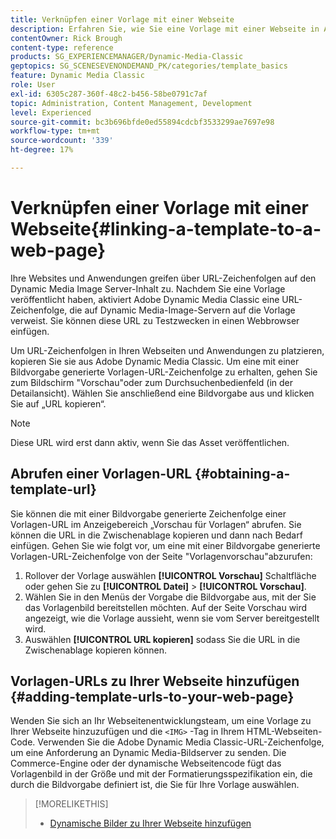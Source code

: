 ```yaml
---
title: Verknüpfen einer Vorlage mit einer Webseite
description: Erfahren Sie, wie Sie eine Vorlage mit einer Webseite in Adobe Dynamic Media Classic verknüpfen.
contentOwner: Rick Brough
content-type: reference
products: SG_EXPERIENCEMANAGER/Dynamic-Media-Classic
geptopics: SG_SCENESEVENONDEMAND_PK/categories/template_basics
feature: Dynamic Media Classic
role: User
exl-id: 6305c287-360f-48c2-b456-58be0791c7af
topic: Administration, Content Management, Development
level: Experienced
source-git-commit: bc3b696bfde0ed55894cdcbf3533299ae7697e98
workflow-type: tm+mt
source-wordcount: '339'
ht-degree: 17%

---
```


# Verknüpfen einer Vorlage mit einer Webseite{#linking-a-template-to-a-web-page}

Ihre Websites und Anwendungen greifen über URL-Zeichenfolgen auf den Dynamic Media Image Server-Inhalt zu. Nachdem Sie eine Vorlage veröffentlicht haben, aktiviert Adobe Dynamic Media Classic eine URL-Zeichenfolge, die auf Dynamic Media-Image-Servern auf die Vorlage verweist. Sie können diese URL zu Testzwecken in einen Webbrowser einfügen.

Um URL-Zeichenfolgen in Ihren Webseiten und Anwendungen zu platzieren, kopieren Sie sie aus Adobe Dynamic Media Classic. Um eine mit einer Bildvorgabe generierte Vorlagen-URL-Zeichenfolge zu erhalten, gehen Sie zum Bildschirm &quot;Vorschau&quot;oder zum Durchsuchenbedienfeld (in der Detailansicht). Wählen Sie anschließend eine Bildvorgabe aus und klicken Sie auf „URL kopieren“.

>[!NOTE]
>
>Diese URL wird erst dann aktiv, wenn Sie das Asset veröffentlichen.

## Abrufen einer Vorlagen-URL {#obtaining-a-template-url}

Sie können die mit einer Bildvorgabe generierte Zeichenfolge einer Vorlagen-URL im Anzeigebereich „Vorschau für Vorlagen“ abrufen. Sie können die URL in die Zwischenablage kopieren und dann nach Bedarf einfügen. Gehen Sie wie folgt vor, um eine mit einer Bildvorgabe generierte Vorlagen-URL-Zeichenfolge von der Seite &quot;Vorlagenvorschau&quot;abzurufen:

1. Rollover der Vorlage auswählen **[!UICONTROL Vorschau]** Schaltfläche oder gehen Sie zu **[!UICONTROL Datei]** > **[!UICONTROL Vorschau]**.
1. Wählen Sie in den Menüs der Vorgabe die Bildvorgabe aus, mit der Sie das Vorlagenbild bereitstellen möchten. Auf der Seite Vorschau wird angezeigt, wie die Vorlage aussieht, wenn sie vom Server bereitgestellt wird.
1. Auswählen **[!UICONTROL URL kopieren]** sodass Sie die URL in die Zwischenablage kopieren können.

## Vorlagen-URLs zu Ihrer Webseite hinzufügen {#adding-template-urls-to-your-web-page}

Wenden Sie sich an Ihr Webseitenentwicklungsteam, um eine Vorlage zu Ihrer Webseite hinzuzufügen und die `<IMG>` -Tag in Ihrem HTML-Webseiten-Code. Verwenden Sie die Adobe Dynamic Media Classic-URL-Zeichenfolge, um eine Anforderung an Dynamic Media-Bildserver zu senden. Die Commerce-Engine oder der dynamische Webseitencode fügt das Vorlagenbild in der Größe und mit der Formatierungsspezifikation ein, die durch die Bildvorgabe definiert ist, die Sie für Ihre Vorlage auswählen.

>[!MORELIKETHIS]
>
>* [Dynamische Bilder zu Ihrer Webseite hinzufügen](linking-urls-web-application.md#adding_dynamic_images_to_your_web_page)
